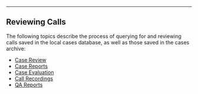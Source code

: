   ---------------------
  **Reviewing Calls**
  ---------------------

The following topics describe the process of querying for and reviewing
calls saved in the local cases database, as well as those saved in the
cases archive:

-   [Case Review](Case%20Review.htm)
-   [Case Reports](Case%20Reports.htm)
-   [Case Evaluation](Case%20Eval.htm)
-   [Call Recordings](Call%20Recordings.htm)
-   [QA Reports](QA%20Reports.htm)
